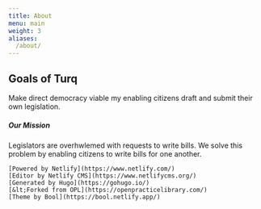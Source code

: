 ```yaml
---
title: About
menu: main
weight: 3
aliases:
  /about/
---
```


## Goals of Turq
Make direct democracy viable my enabling citizens draft and submit their own legislation.


##### Our Mission ####
Legislators are overhwlemed with requests to write bills. We solve this problem by enabling citizens to write bills for one another.
  
  
  
    
  
  
  
    
    
    [Powered by Netlify](https://www.netlify.com/)
    [Editor by Netlify CMS](https://www.netlifycms.org/)
    [Generated by Hugo](https://gohugo.io/)
    [&lt;Forked from OPL](https://openpracticelibrary.com/)
    [Theme by Bool](https://bool.netlify.app/)
